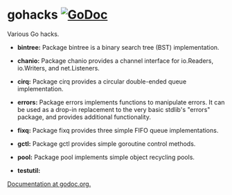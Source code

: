 # gohacks [![GoDoc](https://godoc.org/github.com/npat-efault/gohacks?status.svg)](https://godoc.org/github.com/npat-efault/gohacks)

Various Go hacks.

- **bintree:** Package bintree is a binary search tree (BST)
    implementation.

- **chanio:** Package chanio provides a channel interface for
    io.Readers, io.Writers, and net.Listeners.

- **cirq:** Package cirq provides a circular double-ended queue
    implementation.

- **errors:** Package errors implements functions to manipulate
    errors. It can be used as a drop-in replacement to the very basic
    stdlib's "errors" package, and provides additional functionality.

- **fixq:** Package fixq provides three simple FIFO queue implementations.

- **gctl:** Package gctl provides simple goroutine control methods.

- **pool:** Package pool implements simple object recycling pools.

- **testutil:** 

[Documentation at godoc.org.](https://godoc.org/github.com/npat-efault/gohacks)

